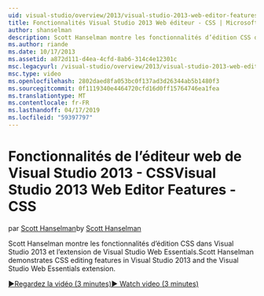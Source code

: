 ```yaml
---
uid: visual-studio/overview/2013/visual-studio-2013-web-editor-features-css
title: Fonctionnalités Visual Studio 2013 Web éditeur - CSS | Microsoft Docs
author: shanselman
description: Scott Hanselman montre les fonctionnalités d’édition CSS dans Visual Studio 2013 et l’extension de Visual Studio Web Essentials.
ms.author: riande
ms.date: 10/17/2013
ms.assetid: a872d111-d4ea-4cfd-8ab6-314c4e12301c
msc.legacyurl: /visual-studio/overview/2013/visual-studio-2013-web-editor-features-css
msc.type: video
ms.openlocfilehash: 2802daed8fa053bc0f137ad3d26344ab5b1480f3
ms.sourcegitcommit: 0f1119340e4464720cfd16d0ff15764746ea1fea
ms.translationtype: MT
ms.contentlocale: fr-FR
ms.lasthandoff: 04/17/2019
ms.locfileid: "59397797"
---
```

# <a name="visual-studio-2013-web-editor-features---css"></a><span data-ttu-id="80587-103">Fonctionnalités de l’éditeur web de Visual Studio 2013 - CSS</span><span class="sxs-lookup"><span data-stu-id="80587-103">Visual Studio 2013 Web Editor Features - CSS</span></span>

<span data-ttu-id="80587-104">par [Scott Hanselman](https://github.com/shanselman)</span><span class="sxs-lookup"><span data-stu-id="80587-104">by [Scott Hanselman](https://github.com/shanselman)</span></span>

<span data-ttu-id="80587-105">Scott Hanselman montre les fonctionnalités d’édition CSS dans Visual Studio 2013 et l’extension de Visual Studio Web Essentials.</span><span class="sxs-lookup"><span data-stu-id="80587-105">Scott Hanselman demonstrates CSS editing features in Visual Studio 2013 and the Visual Studio Web Essentials extension.</span></span>

[<span data-ttu-id="80587-106">&#9654;Regardez la vidéo (3 minutes)</span><span class="sxs-lookup"><span data-stu-id="80587-106">&#9654; Watch video (3 minutes)</span></span>](https://channel9.msdn.com/Blogs/ASP-NET-Site-Videos/visual-studio-2013-web-editor-features-css)
